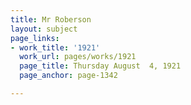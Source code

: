 ```yaml
---
title: Mr Roberson
layout: subject
page_links:
- work_title: '1921'
  work_url: pages/works/1921
  page_title: Thursday August  4, 1921
  page_anchor: page-1342

---
```

